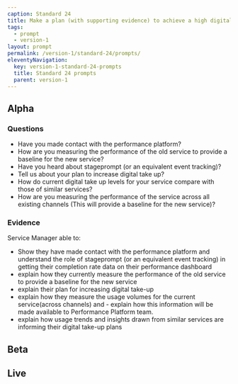```yaml
---
caption: Standard 24
title: Make a plan (with supporting evidence) to achieve a high digital take-up and assisted digital support for users who really need it. Report performance data on the Performance Platform.
tags:
  - prompt
  - version-1
layout: prompt
permalink: /version-1/standard-24/prompts/
eleventyNavigation:
  key: version-1-standard-24-prompts
  title: Standard 24 prompts
  parent: version-1
---
```


## Alpha

### Questions

- Have you made contact with the performance platform?
- How are you measuring the performance of the old service to provide a baseline for the new service?
- Have you heard about stageprompt (or an equivalent event tracking)?
- Tell us about your plan to increase digital take up?
- How do current digital take up levels for your service compare with those of similar services?
- How are you measuring the performance of the service across all existing channels (This will provide a baseline for the new service)?

### Evidence

Service Manager able to:

- Show they have made contact with the performance platform and understand the role of stageprompt (or an equivalent event tracking) in getting their completion rate data on their performance dashboard
- explain how they currently measure the performance of the old service to provide a baseline for the new service
- explain their plan for increasing digital take-up
- explain how they measure the usage volumes for the current service(across channels) and - explain how this information will be made available to Performance Platform team.
- explain how usage trends and insights drawn from similar services are informing their digital take-up plans

## Beta

## Live
